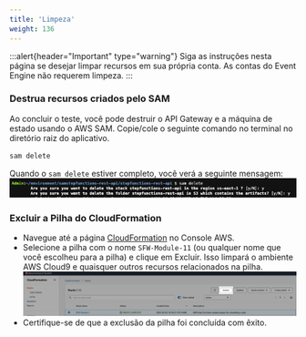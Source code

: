```yaml
---
title: 'Limpeza'
weight: 136
---
```


:::alert{header="Important" type="warning"}
Siga as instruções nesta página se desejar limpar recursos em sua própria conta. As contas do Event Engine não requerem limpeza.
:::

### Destrua recursos criados pelo SAM

Ao concluir o teste, você pode destruir o API Gateway e a máquina de estado usando o AWS SAM. Copie/cole o seguinte comando no terminal no diretório raiz do aplicativo.

```bash
sam delete
```

Quando o `sam delete` estiver completo, você verá a seguinte mensagem:
![SAM Delete](/static/img/module-11/sam-delete.png)

### Excluir a Pilha do CloudFormation

- Navegue até a página [CloudFormation](https://console.aws.amazon.com/cloudformation/home) no Console AWS.
- Selecione a pilha com o nome `SFW-Module-11` (ou qualquer nome que você escolheu para a pilha) e clique em Excluir. Isso limpará o ambiente AWS Cloud9 e quaisquer outros recursos relacionados na pilha.
  ![Supprimer la pile CloudFormation](/static/img/setup/setup-cloudformation-delete.png)
- Certifique-se de que a exclusão da pilha foi concluída com êxito.
